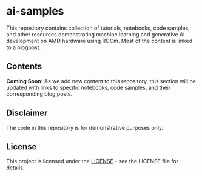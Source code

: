 # ai-samples

This repository contains collection of tutorials, notebooks, code samples, and other resources demonstrating machine learning and generative AI development on AMD hardware using ROCm. Most of the content is linked to a blogpost.

## Contents

**Coming Soon:** As we add new content to this repository, this section will be updated with links to specific notebooks, code samples, and their corresponding blog posts.

## Disclaimer

The code in this repository is for demonstrative purposes only.

## License

This project is licensed under the [LICENSE](LICENSE) - see the LICENSE file for details.

